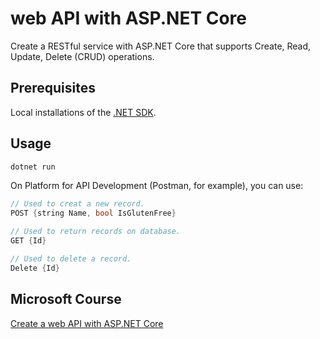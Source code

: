 # web API with ASP.NET Core

Create a RESTful service with ASP.NET Core that supports Create, Read, Update, Delete (CRUD) operations.

## Prerequisites
Local installations of the [.NET SDK](https://dotnet.microsoft.com/download). 

## Usage

```c#
dotnet run
```
On Platform for API Development (Postman, for example), you can use: 
```c ​
// Used to creat a new record.
POST {string Name, bool IsGlutenFree}

// Used to return records on database.
GET {Id}

// Used to delete a record.
Delete {Id}
```

## Microsoft Course
[Create a web API with ASP.NET Core](https://docs.microsoft.com/en-us/learn/modules/build-web-api-aspnet-core/?WT.mc_id=docs-dotnet-learn)
